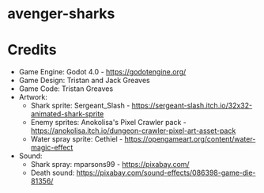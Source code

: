 # avenger-sharks


# Credits

* Game Engine: Godot 4.0 - https://godotengine.org/
* Game Design: Tristan and Jack Greaves
* Game Code: Tristan Greaves
* Artwork:
   * Shark sprite: Sergeant_Slash - https://sergeant-slash.itch.io/32x32-animated-shark-sprite
   * Enemy sprites: Anokolisa's Pixel Crawler pack - https://anokolisa.itch.io/dungeon-crawler-pixel-art-asset-pack
   * Water spray sprite: Cethiel - https://opengameart.org/content/water-magic-effect
* Sound:
   * Shark spray: mparsons99 - https://pixabay.com/
   * Death sound: https://pixabay.com/sound-effects/086398-game-die-81356/
